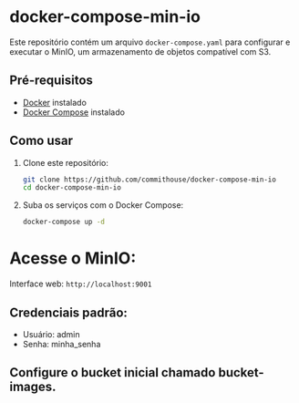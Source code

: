 # docker-compose-min-io

Este repositório contém um arquivo `docker-compose.yaml` para configurar e executar o MinIO, um armazenamento de objetos compatível com S3.

## Pré-requisitos

- [Docker](https://www.docker.com/) instalado
- [Docker Compose](https://docs.docker.com/compose/) instalado

## Como usar

1. Clone este repositório:

   ```bash
   git clone https://github.com/commithouse/docker-compose-min-io
   cd docker-compose-min-io
    ```
2. Suba os serviços com o Docker Compose:

    ```bash
    docker-compose up -d
    ```
# Acesse o MinIO:

Interface web: `http://localhost:9001`
## Credenciais padrão:
-    Usuário: admin
-    Senha: minha_senha

## Configure o bucket inicial chamado bucket-images.

